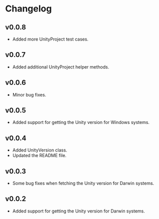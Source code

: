 # Changelog

## v0.0.8

- Added more UnityProject test cases.

## v0.0.7

- Added additional UnityProject helper methods.

## v0.0.6

- Minor bug fixes.

## v0.0.5

- Added support for getting the Unity version for Windows systems.

## v0.0.4

- Added UnityVersion class.
- Updated the README file.

## v0.0.3

- Some bug fixes when fetching the Unity version for Darwin systems.

## v0.0.2

- Added support for getting the Unity version for Darwin systems.
